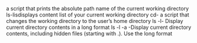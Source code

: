 a script that prints the absolute path name of the current working directory
ls-lisdisplays content list of your current working directory
cd-  a script that changes the working directory to the user’s home directory
ls -l- Display current directory contents in a long format
ls -l -a -Display current directory contents, including hidden files (starting with .). Use the long format
